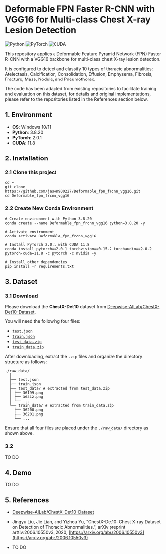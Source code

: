 # Deformable FPN Faster R-CNN with VGG16 for Multi-class Chest X-ray Lesion Detection
![Python](https://img.shields.io/badge/Python-3.8.20-blue)
![PyTorch](https://img.shields.io/badge/PyTorch-2.0.1-red)
![CUDA](https://img.shields.io/badge/CUDA-11.8-orange)

This repository applies a Deformable Feature Pyramid Network (FPN) Faster R-CNN with a VGG16 backbone for multi-class chest X-ray lesion detection.

It is configured to detect and classify 10 types of thoracic abnormalities: Atelectasis, Calcification, Consolidation, Effusion, Emphysema, Fibrosis, Fracture, Mass, Nodule, and Pneumothorax.

The code has been adapted from existing repositories to facilitate training and evaluation on this dataset,
for details and original implementations, please refer to the repositories listed in the References section below.

## 1. Environment
* **OS**: Windows 10/11  
* **Python**: 3.8.20  
* **PyTorch**: 2.0.1
* **CUDA**: 11.8

## 2. Installation
### 2.1 Clone this project
  ```
  cd ~
  git clone https://github.com/jason900227/Deformable_fpn_frcnn_vgg16.git
  cd Deformable_fpn_frcnn_vgg16
  ```
### 2.2 Create New Conda Environment
  ```
  # Create environment with Python 3.8.20
  conda create --name Deformable_fpn_frcnn_vgg16 python=3.8.20 -y
  
  # Activate environment
  conda activate Deformable_fpn_frcnn_vgg16
  
  # Install PyTorch 2.0.1 with CUDA 11.8
  conda install pytorch==2.0.1 torchvision==0.15.2 torchaudio==2.0.2 pytorch-cuda=11.8 -c pytorch -c nvidia -y
  
  # Install other dependencies
  pip install -r requirements.txt
  ```

  ## 3. Dataset
  ### 3.1 Download
  Please download the **ChestX-Det10** dataset from [Deepwise-AILab/ChestX-Det10-Dataset](https://github.com/Deepwise-AILab/ChestX-Det10-Dataset).

  You will need the following four files:
  * [`test.json`](https://github.com/Deepwise-AILab/ChestX-Det10-Dataset)  
  * [`train.json`](https://github.com/Deepwise-AILab/ChestX-Det10-Dataset)    
  * [`test_data.zip`](http://resource.deepwise.com/xraychallenge/test_data.zip)
  * [`train_data.zip`](http://resource.deepwise.com/xraychallenge/train_data.zip)

  After downloading, extract the `.zip` files and organize the directory structure as follows:
  ```
  ./raw_data/
    │
    ├── test.json
    ├── train.json
    ├── test_data/ # extracted from test_data.zip
    │ ├── 36199.png
    │ ├── 36212.png
    │ └── ...
    └── train_data/ # extracted from train_data.zip
      ├── 36200.png
      ├── 36201.png
      └── ...
  ```

  Ensure that all four files are placed under the `./raw_data/` directory as shown above.
  ### 3.2 
  TO DO

  ## 4. Demo
  TO DO

  ## 5. References

  * [Deepwise-AILab/ChestX-Det10-Dataset](https://github.com/Deepwise-AILab/ChestX-Det10-Dataset)

  * Jingyu Liu, Jie Lian, and Yizhou Yu, "ChestX-Det10: Chest X-ray Dataset on Detection of Thoracic Abnormalities.", arXiv preprint arXiv:2006.10550v3, 2020, [https://arxiv.org/abs/2006.10550v3](https://arxiv.org/abs/2006.10550v3)

  * TO DO
